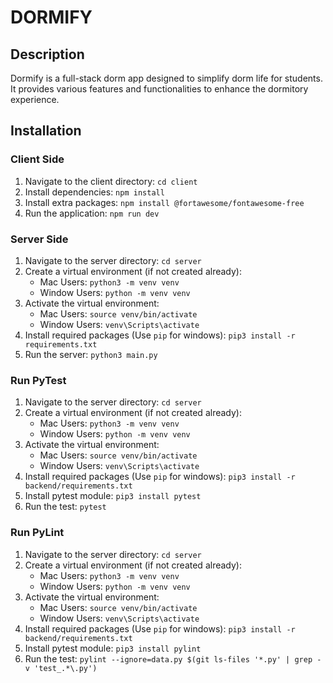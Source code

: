 # DORMIFY

## Description
Dormify is a full-stack dorm app designed to simplify dorm life for students. It provides various features and functionalities to enhance the dormitory experience.


## Installation
### Client Side
1. Navigate to the client directory: `cd client`
2. Install dependencies: `npm install`
3. Install extra packages: `npm install @fortawesome/fontawesome-free`
4. Run the application: `npm run dev`

### Server Side
1. Navigate to the server directory: `cd server`
2. Create a virtual environment (if not created already): 
   - Mac Users: `python3 -m venv venv`
   - Window Users: `python -m venv venv`
3. Activate the virtual environment: 
   - Mac Users: `source venv/bin/activate`
   - Window Users: `venv\Scripts\activate`
4. Install required packages (Use `pip` for windows): `pip3 install -r requirements.txt`
5. Run the server: `python3 main.py`

### Run PyTest
1. Navigate to the server directory: `cd server`
2. Create a virtual environment (if not created already): 
   - Mac Users: `python3 -m venv venv`
   - Window Users: `python -m venv venv`
3. Activate the virtual environment: 
   - Mac Users: `source venv/bin/activate`
   - Window Users: `venv\Scripts\activate`
4. Install required packages (Use `pip` for windows): `pip3 install -r backend/requirements.txt`
5. Install pytest module: `pip3 install pytest`
6. Run the test: `pytest`

### Run PyLint
1. Navigate to the server directory: `cd server`
2. Create a virtual environment (if not created already): 
   - Mac Users: `python3 -m venv venv`
   - Window Users: `python -m venv venv`
3. Activate the virtual environment: 
   - Mac Users: `source venv/bin/activate`
   - Window Users: `venv\Scripts\activate`
4. Install required packages (Use `pip` for windows): `pip3 install -r backend/requirements.txt`
5. Install pytest module: `pip3 install pylint`
6. Run the test: `pylint --ignore=data.py $(git ls-files '*.py' | grep -v 'test_.*\.py')`